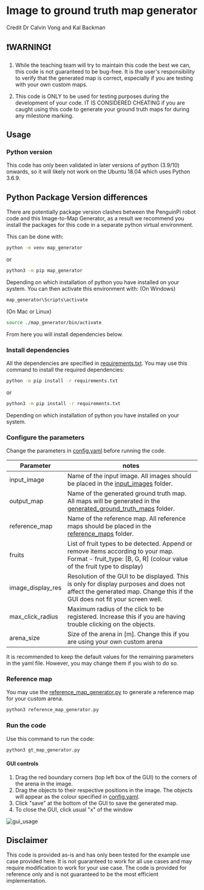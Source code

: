 # Image to ground truth map generator
Credit Dr Calvin Vong and Kal Backman

## ❗WARNING❗
1. While the teaching team will try to maintain this code the best we can, this code is not guaranteed to be bug-free. 
It is the user's responsibility to verify that the generated map is correct, especially if you are testing with your own 
custom maps.

2. This code is ONLY to be used for testing purposes during the development of your code. IT IS CONSIDERED CHEATING if 
you are caught using this code to generate your ground truth maps for during any milestone marking.

## Usage
### Python version
This code has only been validated in later versions of python (3.9/10) onwards, so it will likely not work on the Ubuntu 18.04 which uses Python 3.6.9.

## Python Package Version differences
There are potentially package version clashes between the PenguinPi robot code and this Image-to-Map Generator, as a result we recommend you install the packages for this code in a separate python virtual environment.

This can be done with:
```bash
python -m venv map_generator
```
or
```bash
python3 -m pip map_generator
```
Depending on which installation of python you have installed on your system. You can then activate this environment with:
(On Windows)
```bash
map_generator\Scripts\activate
```
(On Mac or Linux)
```bash
source ./map_generator/bin/activate
```
From here you will install dependencies below.

### Install dependencies
All the dependencies are specified in [requirements.txt](requirements.txt). You may use this command to install the required dependencies:
```bash
python -m pip install -r requirements.txt
```
or
```bash
python3 -m pip install -r requirements.txt
```
Depending on which installation of python you have installed on your system.

### Configure the parameters
Change the parameters in [config.yaml](config.yaml) before running the code.

| Parameter         | notes                                                                                                                                                                 |
|-------------------|-----------------------------------------------------------------------------------------------------------------------------------------------------------------------|
| input_image       | Name of the input image. All images should be placed in the [input_images](input_images) folder.                                                                      |
| output_map        | Name of the generated ground truth map. All maps will be generated in the [generated_ground_truth_maps](generated_ground_truth_maps) folder.                          |
| reference_map     | Name of the reference map. All reference maps should be placed in the [reference_maps](reference_maps) folder.                                                        |
| fruits            | List of fruit types to be detected. Append or remove items according to your map. Format - fruit_type: [B, G, R] (colour value of the fruit type to display)          |
| image_display_res | Resolution of the GUI to be displayed. This is only for display purposes and does not affect the generated map. Change this if the GUI does not fit your screen well. |
| max_click_radius  | Maximum radius of the click to be registered. Increase this if you are having trouble clicking on the objects.                                                        |
| arena_size        | Size of the arena in [m]. Change this if you are using your own custom arena                                                                                          |

It is recommended to keep the default values for the remaining parameters in the yaml file. However, you may change them if you wish to do so.

### Reference map

You may use the [reference_map_generator.py](reference_map_generator.py) to generate a reference map for your custom arena.

```bash
python3 reference_map_generator.py
```

### Run the code
Use this command to run the code:
```bash
python3 gt_map_generator.py
```

#### GUI controls
1. Drag the red boundary corners (top left box of the GUI) to the corners of the arena in the image.
2. Drag the objects to their respective positions in the image. The objects will appear as the colour specified in [config.yaml](config.yaml).
3. Click "save" at the bottom of the GUI to save the generated map.
4. To close the GUI, click usual "x" of the window

![gui_usage](docs/gui_usage.gif)

## Disclaimer
This code is provided as-is and has only been tested for the example use case provided here. It is not guaranteed to work for all use cases and may require modification to work for your use case. The code is provided for reference only and is not guaranteed to be the most efficient implementation.
